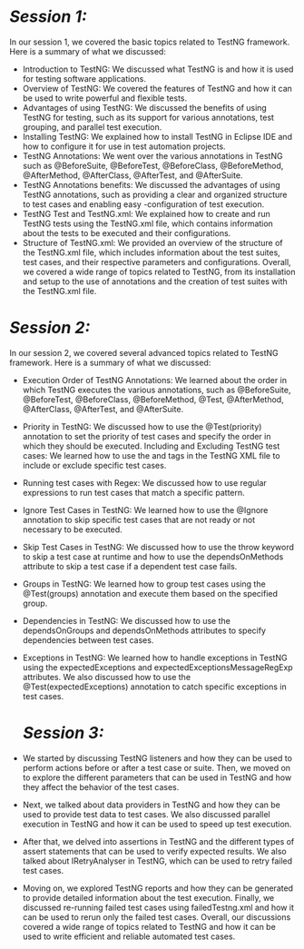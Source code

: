 # _Session 1:_
In our session 1, we covered the basic topics related to TestNG framework. Here is a summary of what we discussed:
- Introduction to TestNG: We discussed what TestNG is and how it is used for testing software applications.
- Overview of TestNG: We covered the features of TestNG and how it can be used to write powerful and flexible tests.
- Advantages of using TestNG: We discussed the benefits of using TestNG for testing, such as its support for various annotations, test grouping, and parallel test execution.
- Installing TestNG: We explained how to install TestNG in Eclipse IDE and how to configure it for use in test automation projects.
- TestNG Annotations: We went over the various annotations in TestNG such as @BeforeSuite, @BeforeTest, @BeforeClass, @BeforeMethod, @AfterMethod, @AfterClass, @AfterTest, and @AfterSuite.
- TestNG Annotations benefits: We discussed the advantages of using TestNG annotations, such as providing a clear and organized structure to test cases and enabling easy -configuration of test execution.
- TestNG Test and TestNG.xml: We explained how to create and run TestNG tests using the TestNG.xml file, which contains information about the tests to be executed and their configurations.
- Structure of TestNG.xml: We provided an overview of the structure of the TestNG.xml file, which includes information about the test suites, test cases, and their respective parameters and configurations.
Overall, we covered a wide range of topics related to TestNG, from its installation and setup to the use of annotations and the creation of test suites with the TestNG.xml file.


# _Session 2:_
In our session 2, we covered several advanced topics related to TestNG framework. Here is a summary of what we discussed:
- Execution Order of TestNG Annotations: We learned about the order in which TestNG executes the various annotations, such as @BeforeSuite, @BeforeTest, @BeforeClass, @BeforeMethod, @Test, @AfterMethod, @AfterClass, @AfterTest, and @AfterSuite.
- Priority in TestNG: We discussed how to use the @Test(priority) annotation to set the priority of test cases and specify the order in which they should be executed.
Including and Excluding TestNG test cases: We learned how to use the <include> and <exclude> tags in the TestNG XML file to include or exclude specific test cases.
- Running test cases with Regex: We discussed how to use regular expressions to run test cases that match a specific pattern.
- Ignore Test Cases in TestNG: We learned how to use the @Ignore annotation to skip specific test cases that are not ready or not necessary to be executed.
- Skip Test Cases in TestNG: We discussed how to use the throw keyword to skip a test case at runtime and how to use the dependsOnMethods attribute to skip a test case if a dependent test case fails.
- Groups in TestNG: We learned how to group test cases using the @Test(groups) annotation and execute them based on the specified group.
- Dependencies in TestNG: We discussed how to use the dependsOnGroups and dependsOnMethods attributes to specify dependencies between test cases.
- Exceptions in TestNG: We learned how to handle exceptions in TestNG using the expectedExceptions and expectedExceptionsMessageRegExp attributes. We also discussed how to use the @Test(expectedExceptions) annotation to catch specific exceptions in test cases.
  
  
  # _Session 3:_

- We started by discussing TestNG listeners and how they can be used to perform actions before or after a test case or suite. Then, we moved on to explore the different parameters that can be used in TestNG and how they affect the behavior of the test cases.
- Next, we talked about data providers in TestNG and how they can be used to provide test data to test cases. We also discussed parallel execution in TestNG and how it can be used to speed up test execution.
- After that, we delved into assertions in TestNG and the different types of assert statements that can be used to verify expected results. We also talked about IRetryAnalyser in TestNG, which can be used to retry failed test cases.
- Moving on, we explored TestNG reports and how they can be generated to provide detailed information about the test execution. Finally, we discussed re-running failed test cases using failedTestng.xml and how it can be used to rerun only the failed test cases.
Overall, our discussions covered a wide range of topics related to TestNG and how it can be used to write efficient and reliable automated test cases.
